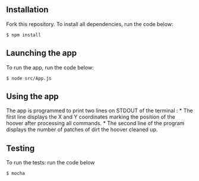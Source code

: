 ## Installation

Fork this repository. To install all dependencies, run the code below:

```
$ npm install
```

## Launching the app

To run the app, run the code below:

```
$ node src/App.js
```

## Using the app

The app is programmed to print two lines on STDOUT of the terminal :
    * The first line displays the X and Y coordinates marking the position of the hoover after processing all commands.
    * The second line of the program displays the number of patches of dirt
the hoover cleaned up.

## Testing

To run the tests: run the code below

```
$ mocha

```